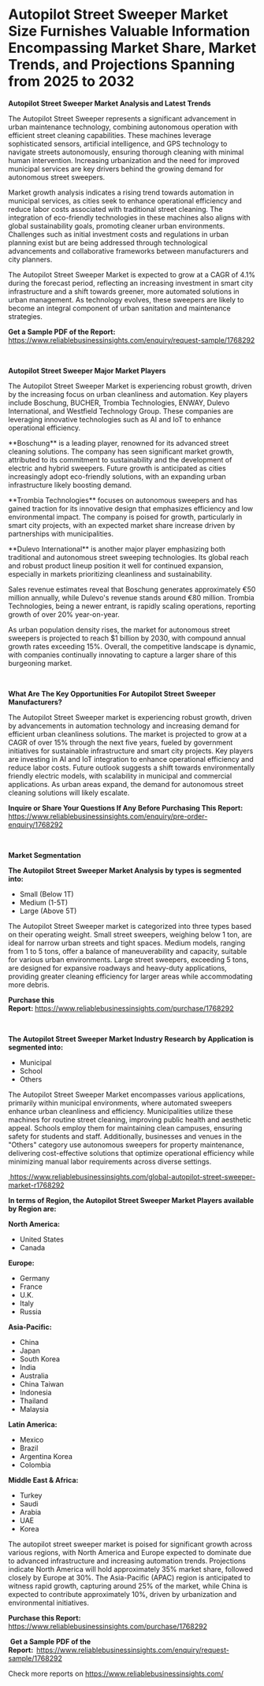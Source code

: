 <p><h1>Autopilot Street Sweeper Market Size Furnishes Valuable Information Encompassing Market Share, Market Trends, and Projections Spanning from 2025 to 2032</h1></p><p><strong>Autopilot Street Sweeper Market Analysis and Latest Trends</strong></p>
<p><p>The Autopilot Street Sweeper represents a significant advancement in urban maintenance technology, combining autonomous operation with efficient street cleaning capabilities. These machines leverage sophisticated sensors, artificial intelligence, and GPS technology to navigate streets autonomously, ensuring thorough cleaning with minimal human intervention. Increasing urbanization and the need for improved municipal services are key drivers behind the growing demand for autonomous street sweepers. </p><p>Market growth analysis indicates a rising trend towards automation in municipal services, as cities seek to enhance operational efficiency and reduce labor costs associated with traditional street cleaning. The integration of eco-friendly technologies in these machines also aligns with global sustainability goals, promoting cleaner urban environments. Challenges such as initial investment costs and regulations in urban planning exist but are being addressed through technological advancements and collaborative frameworks between manufacturers and city planners.</p><p>The Autopilot Street Sweeper Market is expected to grow at a CAGR of 4.1% during the forecast period, reflecting an increasing investment in smart city infrastructure and a shift towards greener, more automated solutions in urban management. As technology evolves, these sweepers are likely to become an integral component of urban sanitation and maintenance strategies.</p></p>
<p><strong>Get a Sample PDF of the Report:&nbsp;</strong> <a href="https://www.reliablebusinessinsights.com/enquiry/request-sample/1768292?utm_campaign=2761&utm_medium=2&utm_source=Github&utm_content=ia&utm_term=31032025&utm_id=autopilot-street-sweeper">https://www.reliablebusinessinsights.com/enquiry/request-sample/1768292</a></p>
<p>&nbsp;</p>
<p><strong>Autopilot Street Sweeper Major Market Players</strong></p>
<p><p>The Autopilot Street Sweeper Market is experiencing robust growth, driven by the increasing focus on urban cleanliness and automation. Key players include Boschung, BUCHER, Trombia Technologies, ENWAY, Dulevo International, and Westfield Technology Group. These companies are leveraging innovative technologies such as AI and IoT to enhance operational efficiency.</p><p>**Boschung** is a leading player, renowned for its advanced street cleaning solutions. The company has seen significant market growth, attributed to its commitment to sustainability and the development of electric and hybrid sweepers. Future growth is anticipated as cities increasingly adopt eco-friendly solutions, with an expanding urban infrastructure likely boosting demand.</p><p>**Trombia Technologies** focuses on autonomous sweepers and has gained traction for its innovative design that emphasizes efficiency and low environmental impact. The company is poised for growth, particularly in smart city projects, with an expected market share increase driven by partnerships with municipalities.</p><p>**Dulevo International** is another major player emphasizing both traditional and autonomous street sweeping technologies. Its global reach and robust product lineup position it well for continued expansion, especially in markets prioritizing cleanliness and sustainability.</p><p>Sales revenue estimates reveal that Boschung generates approximately €50 million annually, while Dulevo's revenue stands around €80 million. Trombia Technologies, being a newer entrant, is rapidly scaling operations, reporting growth of over 20% year-on-year.</p><p>As urban population density rises, the market for autonomous street sweepers is projected to reach $1 billion by 2030, with compound annual growth rates exceeding 15%. Overall, the competitive landscape is dynamic, with companies continually innovating to capture a larger share of this burgeoning market.</p></p>
<p>&nbsp;</p>
<p><strong>What Are The Key Opportunities For Autopilot Street Sweeper Manufacturers?</strong></p>
<p><p>The Autopilot Street Sweeper market is experiencing robust growth, driven by advancements in automation technology and increasing demand for efficient urban cleanliness solutions. The market is projected to grow at a CAGR of over 15% through the next five years, fueled by government initiatives for sustainable infrastructure and smart city projects. Key players are investing in AI and IoT integration to enhance operational efficiency and reduce labor costs. Future outlook suggests a shift towards environmentally friendly electric models, with scalability in municipal and commercial applications. As urban areas expand, the demand for autonomous street cleaning solutions will likely escalate.</p></p>
<p><strong>Inquire or Share Your Questions If Any Before Purchasing This Report:</strong> <a href="https://www.reliablebusinessinsights.com/enquiry/pre-order-enquiry/1768292?utm_campaign=2761&utm_medium=2&utm_source=Github&utm_content=ia&utm_term=31032025&utm_id=autopilot-street-sweeper">https://www.reliablebusinessinsights.com/enquiry/pre-order-enquiry/1768292</a></p>
<p>&nbsp;</p>
<p><strong>Market Segmentation</strong></p>
<p><strong>The Autopilot Street Sweeper Market Analysis by types is segmented into:</strong></p>
<p><ul><li>Small (Below 1T)</li><li>Medium (1-5T)</li><li>Large (Above 5T)</li></ul></p>
<p><p>The Autopilot Street Sweeper market is categorized into three types based on their operating weight. Small street sweepers, weighing below 1 ton, are ideal for narrow urban streets and tight spaces. Medium models, ranging from 1 to 5 tons, offer a balance of maneuverability and capacity, suitable for various urban environments. Large street sweepers, exceeding 5 tons, are designed for expansive roadways and heavy-duty applications, providing greater cleaning efficiency for larger areas while accommodating more debris.</p></p>
<p><strong>Purchase this Report:&nbsp;</strong><a href="https://www.reliablebusinessinsights.com/purchase/1768292?utm_campaign=2761&utm_medium=2&utm_source=Github&utm_content=ia&utm_term=31032025&utm_id=autopilot-street-sweeper">https://www.reliablebusinessinsights.com/purchase/1768292</a></p>
<p>&nbsp;</p>
<p><strong>The Autopilot Street Sweeper Market Industry Research by Application is segmented into:</strong></p>
<p><ul><li>Municipal</li><li>School</li><li>Others</li></ul></p>
<p><p>The Autopilot Street Sweeper Market encompasses various applications, primarily within municipal environments, where automated sweepers enhance urban cleanliness and efficiency. Municipalities utilize these machines for routine street cleaning, improving public health and aesthetic appeal. Schools employ them for maintaining clean campuses, ensuring safety for students and staff. Additionally, businesses and venues in the "Others" category use autonomous sweepers for property maintenance, delivering cost-effective solutions that optimize operational efficiency while minimizing manual labor requirements across diverse settings.</p></p>
<p><a href="https://www.reliablebusinessinsights.com/global-autopilot-street-sweeper-market-r1768292?utm_campaign=2761&utm_medium=2&utm_source=Github&utm_content=ia&utm_term=31032025&utm_id=autopilot-street-sweeper">&nbsp;https://www.reliablebusinessinsights.com/global-autopilot-street-sweeper-market-r1768292</a></p>
<p><strong>In terms of Region, the Autopilot Street Sweeper Market Players available by Region are:</strong></p>
<p>
    <p> <strong> North America: </strong>
        <ul>
            <li>United States</li>
            <li>Canada</li>
        </ul>
        </p> 
    <p> <strong> Europe: </strong>
        <ul>
            <li>Germany</li>
            <li>France</li>
            <li>U.K.</li>
            <li>Italy</li>
            <li>Russia</li>
        </ul>
        </p> 
    <p> <strong> Asia-Pacific: </strong>
        <ul>
            <li>China</li>
            <li>Japan</li>
            <li>South Korea</li>
            <li>India</li>
            <li>Australia</li>
            <li>China Taiwan</li>
            <li>Indonesia</li>
            <li>Thailand</li>
            <li>Malaysia</li>
        </ul>
        </p> 
    <p> <strong> Latin America: </strong>
        <ul>
            <li>Mexico</li>
            <li>Brazil</li>
            <li>Argentina Korea</li>
            <li>Colombia</li>
        </ul>
        </p> 
    <p> <strong> Middle East & Africa: </strong>
        <ul>
            <li>Turkey</li>
            <li>Saudi</li>
            <li>Arabia</li>
            <li>UAE</li>
            <li>Korea</li>
        </ul>
    </p>
    </p>
<p><p>The autopilot street sweeper market is poised for significant growth across various regions, with North America and Europe expected to dominate due to advanced infrastructure and increasing automation trends. Projections indicate North America will hold approximately 35% market share, followed closely by Europe at 30%. The Asia-Pacific (APAC) region is anticipated to witness rapid growth, capturing around 25% of the market, while China is expected to contribute approximately 10%, driven by urbanization and environmental initiatives.</p></p>
<p><strong>Purchase this Report: </strong><a href="https://www.reliablebusinessinsights.com/purchase/1768292?utm_campaign=2761&utm_medium=2&utm_source=Github&utm_content=ia&utm_term=31032025&utm_id=autopilot-street-sweeper">https://www.reliablebusinessinsights.com/purchase/1768292</a></p>
<p>&nbsp;<strong>Get a Sample PDF of the Report:&nbsp;&nbsp;</strong><a href="https://www.reliablebusinessinsights.com/enquiry/request-sample/1768292?utm_campaign=2761&utm_medium=2&utm_source=Github&utm_content=ia&utm_term=31032025&utm_id=autopilot-street-sweeper">https://www.reliablebusinessinsights.com/enquiry/request-sample/1768292</a></p>
<p><strong></strong></p>
<p>Check more reports on <a href="https://www.reliablebusinessinsights.com/?utm_campaign=2761&utm_medium=2&utm_source=Github&utm_content=ia&utm_term=31032025&utm_id=autopilot-street-sweeper">https://www.reliablebusinessinsights.com/</a></p>